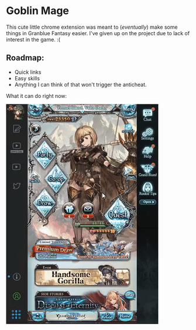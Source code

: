 # Goblin Mage

This cute little chrome extension was meant to (*eventually*) make some things in Granblue Fantasy easier. I've given up on the project due to lack of interest in the game. :(

## Roadmap:

- Quick links
- Easy skills
- Anything I can think of that won't trigger the anticheat.

What it can do right now:

![progress so far](https://raw.githubusercontent.com/andrensegura/gbfes/master/images/sofar.gif)
